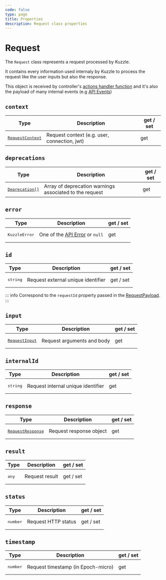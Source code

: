 ```yaml
---
code: false
type: page
title: Properties
description: Request class properties
---
```


# Request

The `Request` class represents a request processed by Kuzzle.  

It contains every information used internaly by Kuzzle to process the request like the user inputs but also the response.

This object is received by controller's [actions handler function](/core/2/guides/develop-on-kuzzle/2-api-controllers#handler-function) and it's also the payload of many internal events (e.g [API Events](/core/2/framework/events/api))

## `context`

| Type                  | Description       | get / set |
|-----------------------|-------------------|-----------|
| <pre>[RequestContext](/core/2/framework/classes/request)</pre> | Request context (e.g. user, connection, jwt) | get |

## `deprecations`

| Type                  | Description       | get / set |
|-----------------------|-------------------|-----------|
| <pre>[Deprecation[]](/core/2/framework/types/deprecation)</pre> | Array of deprecation warnings associated to the request | get |

## `error`

| Type                  | Description       | get / set |
|-----------------------|-------------------|-----------|
| <pre>KuzzleError</pre> | One of the [API Error](/core/2/api/errors/types) or `null` | get |

## `id`

| Type                  | Description       | get / set |
|-----------------------|-------------------|-----------|
| <pre>string</pre> | Request external unique identifier | get / set |

::: info
Correspond to the `requestId` property passed in the [RequestPayload](/core/2/api/payloads/request).
:::

## `input`

| Type                  | Description       | get / set |
|-----------------------|-------------------|-----------|
| <pre>[RequestInput](/core/2/framework/classes/request-input)</pre> | Request arguments and body | get |

## `internalId`

| Type                  | Description       | get / set |
|-----------------------|-------------------|-----------|
| <pre>string</pre> | Request internal unique identifier | get |

## `response`

| Type                  | Description       | get / set |
|-----------------------|-------------------|-----------|
| <pre>[RequestResponse](/core/2/framework/classes/request-response)</pre> | Request response object | get |

## `result`

| Type                  | Description       | get / set |
|-----------------------|-------------------|-----------|
| <pre>any</pre> | Request result | get / set |

## `status`

| Type                  | Description       | get / set |
|-----------------------|-------------------|-----------|
| <pre>number</pre> | Request HTTP status | get / set |

## `timestamp`

| Type                  | Description       | get / set |
|-----------------------|-------------------|-----------|
| <pre>number</pre> | Request timestamp (in Epoch-micro) | get |
